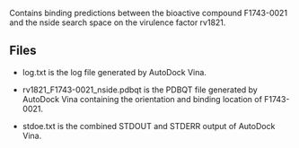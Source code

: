 Contains binding predictions between the bioactive compound F1743-0021 and the nside search space on the virulence factor rv1821.

## Files

- log.txt is the log file generated by AutoDock Vina.

- rv1821_F1743-0021_nside.pdbqt is the PDBQT file generated by AutoDock Vina containing the orientation and binding location of F1743-0021.

- stdoe.txt is the combined STDOUT and STDERR output of AutoDock Vina.

